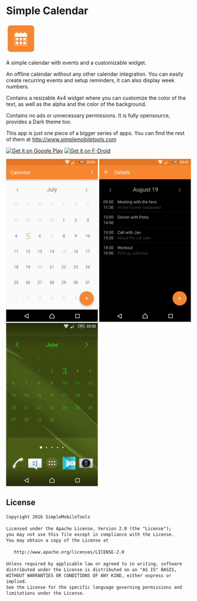 # Simple Calendar
<img alt="Logo" src="app/src/main/res/mipmap-xxxhdpi/launcher.png" width="80">

A simple calendar with events and a customizable widget.

An offline calendar without any other calendar integration. You can easily create recurring events and setup reminders, it can also display week numbers.

Contains a resizable 4x4 widget where you can customize the color of the text, as well as the alpha and the color of the background.

Contains no ads or unnecessary permissions. It is fully opensource, provides a Dark theme too.

This app is just one piece of a bigger series of apps. You can find the rest of them at http://www.simplemobiletools.com

<a href='https://play.google.com/store/apps/details?id=com.simplemobiletools.calendar'><img alt='Get it on Google Play' src='http://simplemobiletools.github.io/assets/public/google-play.png' height=45/></a>
<a href="https://f-droid.org/app/com.simplemobiletools.calendar"><img src="http://simplemobiletools.github.io/assets/public/f-droid.png" height=45 alt="Get it on F-Droid" height="60"></a>

<img alt="App image" src="screenshots/app.png" width="250">
<img alt="App image" src="screenshots/app_3.png" width="250">
<img alt="App image" src="screenshots/widget.png" width="250">

License
-------
    Copyright 2016 SimpleMobileTools
    
    Licensed under the Apache License, Version 2.0 (the "License");
    you may not use this file except in compliance with the License.
    You may obtain a copy of the License at
    
       http://www.apache.org/licenses/LICENSE-2.0
    
    Unless required by applicable law or agreed to in writing, software
    distributed under the License is distributed on an "AS IS" BASIS,
    WITHOUT WARRANTIES OR CONDITIONS OF ANY KIND, either express or implied.
    See the License for the specific language governing permissions and
    limitations under the License.
